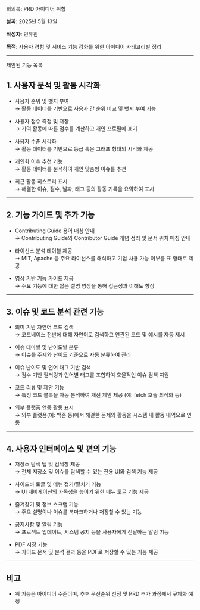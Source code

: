 회의록: PRD 아이디어 취합

**날짜**: 2025년 5월 13일  

**작성자**: 민유진  

**목적**: 사용자 경험 및 서비스 기능 강화를 위한 아이디어 카테고리별 정리

---

제안된 기능 목록

## 1. 사용자 분석 및 활동 시각화

- 사용자 순위 및 뱃지 부여  
  → 활동 데이터를 기반으로 사용자 간 순위 비교 및 뱃지 부여 기능

- 사용자 점수 측정 및 저장  
  → 기여 활동에 따른 점수를 계산하고 개인 프로필에 표기

- 사용자 수준 시각화  
  → 활동 데이터를 기반으로 등급 혹은 그래프 형태의 시각화 제공

- 개인화 이슈 추천 기능  
  → 활동 데이터를 분석하여 개인 맞춤형 이슈를 추천

- 최근 활동 히스토리 표시  
  → 해결한 이슈, 점수, 날짜, 태그 등의 활동 기록을 요약하여 표시

---

## 2. 기능 가이드 및 추가 기능

- Contributing Guide 용어 매칭 안내  
  → Contributing Guide와 Contributor Guide 개념 정리 및 문서 위치 매칭 안내

- 라이선스 분석 테이블 제공  
  → MIT, Apache 등 주요 라이선스를 해석하고 기업 사용 가능 여부를 표 형태로 제공

- 영상 기반 기능 가이드 제공  
  → 주요 기능에 대한 짧은 설명 영상을 통해 접근성과 이해도 향상

---

## 3. 이슈 및 코드 분석 관련 기능

- 의미 기반 자연어 코드 검색  
  → 코드베이스 전반에 대해 자연어로 검색하고 연관된 코드 및 예시를 자동 제시

- 이슈 테마별 및 난이도별 분류  
  → 이슈를 주제와 난이도 기준으로 자동 분류하여 관리

- 이슈 난이도 및 언어 태그 기반 검색  
  → 점수 기반 필터링과 언어별 태그를 조합하여 효율적인 이슈 검색 지원

- 코드 리뷰 및 제안 기능  
  → 특정 코드 블록을 자동 분석하여 개선 제안 제공 (예: fetch 호출 최적화 등)

- 외부 플랫폼 연동 활동 표시  
  → 외부 플랫폼(예: 백준 등)에서 해결한 문제와 활동을 시스템 내 활동 내역으로 연동

---

## 4. 사용자 인터페이스 및 편의 기능

- 저장소 탐색 탭 및 검색창 제공  
  → 전체 저장소 및 이슈를 탐색할 수 있는 전용 UI와 검색 기능 제공

- 사이드바 토글 및 메뉴 접기/펼치기 기능  
  → UI 내비게이션의 가독성을 높이기 위한 메뉴 토글 기능 제공

- 즐겨찾기 및 정보 스크랩 기능  
  → 주요 설명이나 이슈를 북마크하거나 저장할 수 있는 기능

- 공지사항 및 알림 기능  
  → 프로젝트 업데이트, 시스템 공지 등을 사용자에게 전달하는 알림 기능

- PDF 저장 기능  
  → 가이드 문서 및 분석 결과 등을 PDF로 저장할 수 있는 기능 제공

---

## 비고

- 위 기능은 아이디어 수준이며, 추후 우선순위 선정 및 PRD 추가 과정에서 구체화 예정
